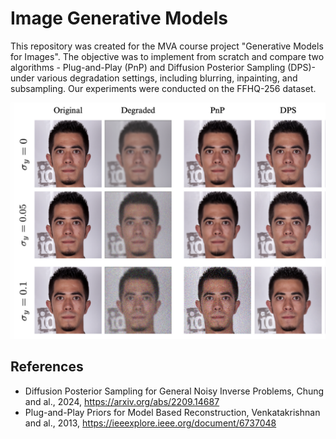 # Image Generative Models

This repository was created for the MVA course project "Generative Models for Images". The objective was to implement from scratch and compare two algorithms - Plug-and-Play (PnP) and Diffusion Posterior Sampling (DPS)- under various degradation settings, including blurring, inpainting, and subsampling. Our experiments were conducted on the FFHQ-256 dataset.

![Qualitative results for Gaussian deblurring with varying levels of noise](./results.png)

## References
- Diffusion Posterior Sampling for General Noisy Inverse Problems, Chung and al., 2024, https://arxiv.org/abs/2209.14687
- Plug-and-Play Priors for Model Based Reconstruction, Venkatakrishnan and al., 2013, https://ieeexplore.ieee.org/document/6737048
